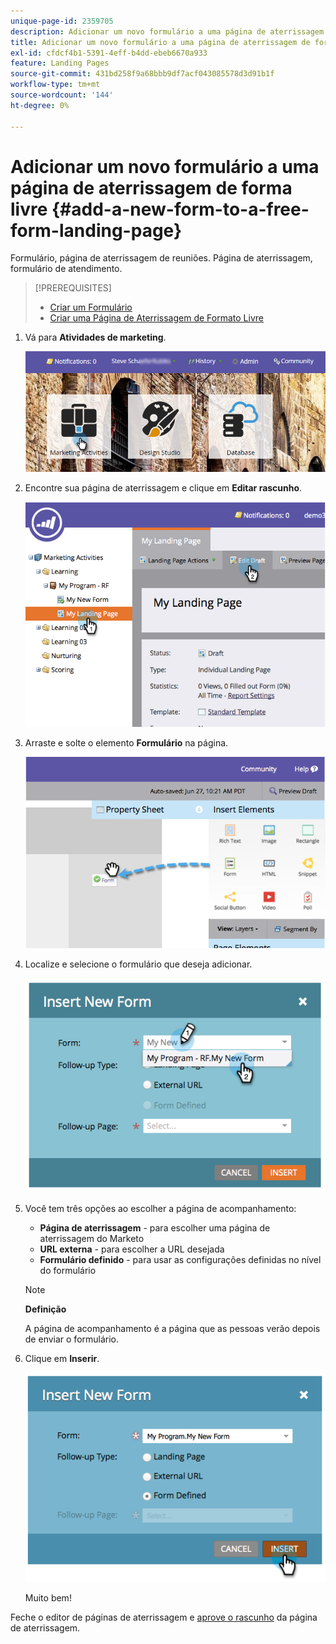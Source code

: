```yaml
---
unique-page-id: 2359705
description: Adicionar um novo formulário a uma página de aterrissagem de forma livre - Documentação do Marketo - Documentação do produto
title: Adicionar um novo formulário a uma página de aterrissagem de forma livre
exl-id: cfdcf4b1-5391-4eff-b4dd-ebeb6670a933
feature: Landing Pages
source-git-commit: 431bd258f9a68bbb9df7acf043085578d3d91b1f
workflow-type: tm+mt
source-wordcount: '144'
ht-degree: 0%

---
```


# Adicionar um novo formulário a uma página de aterrissagem de forma livre {#add-a-new-form-to-a-free-form-landing-page}

Formulário, página de aterrissagem de reuniões. Página de aterrissagem, formulário de atendimento.

>[!PREREQUISITES]
>
>* [Criar um Formulário](/help/marketo/product-docs/demand-generation/forms/creating-a-form/create-a-form.md)
>* [Criar uma Página de Aterrissagem de Formato Livre](/help/marketo/product-docs/demand-generation/landing-pages/free-form-landing-pages/create-a-free-form-landing-page.md)

1. Vá para **Atividades de marketing**.

   ![](assets/login-marketing-activities-1.png)

1. Encontre sua página de aterrissagem e clique em **Editar rascunho**.

   ![](assets/image2014-9-16-14-3a44-3a15.png)

1. Arraste e solte o elemento **Formulário** na página.

   ![](assets/image2015-5-21-15-3a43-3a30.png)

1. Localize e selecione o formulário que deseja adicionar.

   ![](assets/image2014-9-16-14-3a44-3a30.png)

1. Você tem três opções ao escolher a página de acompanhamento:

   * **Página de aterrissagem** - para escolher uma página de aterrissagem do Marketo
   * **URL externa** - para escolher a URL desejada
   * **Formulário definido** - para usar as configurações definidas no nível do formulário

   >[!NOTE]
   >
   >**Definição**
   >
   >A página de acompanhamento é a página que as pessoas verão depois de enviar o formulário.

1. Clique em **Inserir**.

   ![](assets/image2014-9-16-14-3a44-3a38.png)

   Muito bem!

Feche o editor de páginas de aterrissagem e [aprove o rascunho](/help/marketo/product-docs/demand-generation/landing-pages/understanding-landing-pages/approve-unapprove-or-delete-a-landing-page.md) da página de aterrissagem.
